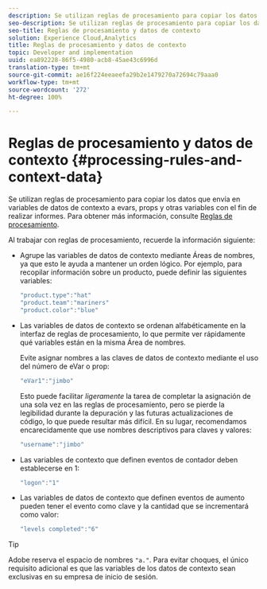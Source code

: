```yaml
---
description: Se utilizan reglas de procesamiento para copiar los datos que envía en variables de datos de contexto a evars, props y otras variables con el fin de realizar informes.
seo-description: Se utilizan reglas de procesamiento para copiar los datos que envía en variables de datos de contexto a evars, props y otras variables con el fin de realizar informes.
seo-title: Reglas de procesamiento y datos de contexto
solution: Experience Cloud,Analytics
title: Reglas de procesamiento y datos de contexto
topic: Developer and implementation
uuid: ea892228-86f5-4980-acb8-45ae43c6996d
translation-type: tm+mt
source-git-commit: ae16f224eeaeefa29b2e1479270a72694c79aaa0
workflow-type: tm+mt
source-wordcount: '272'
ht-degree: 100%

---
```



# Reglas de procesamiento y datos de contexto {#processing-rules-and-context-data}

Se utilizan reglas de procesamiento para copiar los datos que envía en variables de datos de contexto a evars, props y otras variables con el fin de realizar informes. Para obtener más información, consulte [Reglas de procesamiento](https://docs.adobe.com/content/help/es-ES/analytics/admin/admin-tools/processing-rules/processing-rules.html).

Al trabajar con reglas de procesamiento, recuerde la información siguiente:

* Agrupe las variables de datos de contexto mediante Áreas de nombres, ya que esto le ayuda a mantener un orden lógico. Por ejemplo, para recopilar información sobre un producto, puede definir las siguientes variables:

   ```js
   "product.type":"hat" 
   "product.team":"mariners" 
   "product.color":"blue"
   ```

* Las variables de datos de contexto se ordenan alfabéticamente en la interfaz de reglas de procesamiento, lo que permite ver rápidamente qué variables están en la misma Área de nombres.

   Evite asignar nombres a las claves de datos de contexto mediante el uso del número de eVar o prop:

   ```js
   "eVar1":"jimbo"
   ```

   Esto puede facilitar *ligeramente* la tarea de completar la asignación de una sola vez en las reglas de procesamiento, pero se pierde la legibilidad durante la depuración y las futuras actualizaciones de código, lo que puede resultar más difícil. En su lugar, recomendamos encarecidamente que use nombres descriptivos para claves y valores:

   ```js
   "username":"jimbo"
   ```

* Las variables de contexto que definen eventos de contador deben establecerse en 1:

   ```js
   "logon":"1"
   ```

* Las variables de datos de contexto que definen eventos de aumento pueden tener el evento como clave y la cantidad que se incrementará como valor:

   ```js
   "levels completed":"6"
   ```

>[!TIP]
>
>Adobe reserva el espacio de nombres `"a."`. Para evitar choques, el único requisito adicional es que las variables de los datos de contexto sean exclusivas en su empresa de inicio de sesión.

